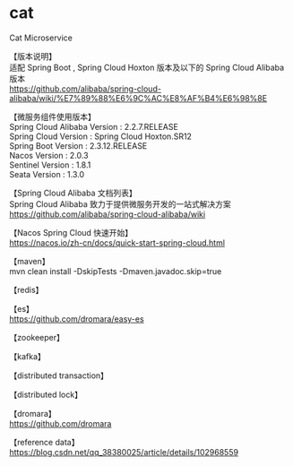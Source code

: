 # cat
Cat Microservice

【版本说明】<br>
适配 Spring Boot , Spring Cloud Hoxton 版本及以下的 Spring Cloud Alibaba 版本<br>
https://github.com/alibaba/spring-cloud-alibaba/wiki/%E7%89%88%E6%9C%AC%E8%AF%B4%E6%98%8E

【微服务组件使用版本】<br>
Spring Cloud Alibaba Version  :	2.2.7.RELEASE <br>
Spring Cloud Version  :  Spring Cloud Hoxton.SR12 <br>
Spring Boot Version   :  2.3.12.RELEASE <br>
Nacos Version :  2.0.3 <br>
Sentinel Version  : 1.8.1  <br>
Seata Version : 1.3.0  <br>  

【Spring Cloud Alibaba 文档列表】<br>
Spring Cloud Alibaba 致力于提供微服务开发的一站式解决方案<br>
https://github.com/alibaba/spring-cloud-alibaba/wiki


【Nacos Spring Cloud 快速开始】<br>
https://nacos.io/zh-cn/docs/quick-start-spring-cloud.html


【maven】<br>
mvn clean install -DskipTests -Dmaven.javadoc.skip=true

【redis】<br>

【es】<br>
https://github.com/dromara/easy-es

【zookeeper】<br>

【kafka】<br>

【distributed transaction】<br>

【distributed lock】<br>

【dromara】<br>
https://github.com/dromara

【reference data】<br>
https://blog.csdn.net/qq_38380025/article/details/102968559




